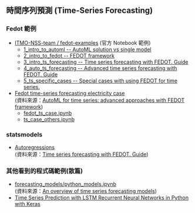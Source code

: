 ## 時間序列預測 (Time-Series Forecasting)

### Fedot 範例
- [ITMO-NSS-team / fedot-examples](https://github.com/ITMO-NSS-team/fedot-examples/tree/main/notebooks/latest) (官方 Notebook 範例)
  - [1_intro_to_automl -- AutoML solution vs single model](https://github.com/ITMO-NSS-team/fedot-examples/blob/main/notebooks/latest/1_intro_to_automl.ipynb)
  - [2_intro_to_fedot -- FEDOT framework](https://github.com/ITMO-NSS-team/fedot-examples/blob/main/notebooks/latest/2_intro_to_fedot.ipynb)
  - [3_intro_ts_forecasting -- Time series forecasting with FEDOT. Guide](https://github.com/ITMO-NSS-team/fedot-examples/blob/main/notebooks/latest/3_intro_ts_forecasting.ipynb)
  - [4_auto_ts_forecasting -- Advanced time series forecasting with FEDOT. Guide](https://github.com/ITMO-NSS-team/fedot-examples/blob/main/notebooks/latest/4_auto_ts_forecasting.ipynb)
  - [5_ts_specific_cases -- Special cases with using FEDOT for time series.](https://github.com/ITMO-NSS-team/fedot-examples/blob/main/notebooks/latest/5_ts_specific_cases.ipynb)
- [Fedot time-series forecasting electricity case](https://github.com/ITMO-NSS-team/fedot_electro_ts_case)
  <br>(資料來源：[AutoML for time series: advanced approaches with FEDOT framework](https://towardsdatascience.com/automl-for-time-series-advanced-approaches-with-fedot-framework-4f9d8ea3382c))
  - [fedot_ts_case.ipynb](https://github.com/ITMO-NSS-team/fedot_electro_ts_case/blob/main/case/fedot_ts_case.ipynb)
  - [ts_case_others.ipynb](https://github.com/ITMO-NSS-team/fedot_electro_ts_case/blob/main/case/ts_case_others.ipynb)

### statsmodels
- [Autoregressions](https://www.statsmodels.org/stable/examples/notebooks/generated/autoregressions.html)
  <br>(資料來源：[Time series forecasting with FEDOT. Guide](https://github.com/ITMO-NSS-team/fedot-examples/blob/main/notebooks/latest/3_intro_ts_forecasting.ipynb))

### 其他看到的程式碼範例(散篇)
- [forecasting_models/python_models.ipynb](https://github.com/davide-burba/forecasting_models/blob/master/python_models.ipynb)
  <br>(資料來源：[An overview of time series forecasting models](https://towardsdatascience.com/an-overview-of-time-series-forecasting-models-a2fa7a358fcb))
- [Time Series Prediction with LSTM Recurrent Neural Networks in Python with Keras](https://machinelearningmastery.com/time-series-prediction-lstm-recurrent-neural-networks-python-keras/)

